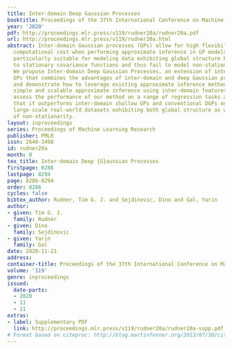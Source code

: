 ```yaml
---
title: Inter-domain Deep Gaussian Processes
booktitle: Proceedings of the 37th International Conference on Machine Learning
year: '2020'
pdf: http://proceedings.mlr.press/v119/rudner20a/rudner20a.pdf
url: http://proceedings.mlr.press/v119/rudner20a.html
abstract: Inter-domain Gaussian processes (GPs) allow for high flexibility and low
  computational cost when performing approximate inference in GP models. They are
  particularly suitable for modeling data exhibiting global structure but are limited
  to stationary covariance functions and thus fail to model non-stationary data effectively.
  We propose Inter-domain Deep Gaussian Processes, an extension of inter-domain shallow
  GPs that combines the advantages of inter-domain and deep Gaussian processes (DGPs),
  and demonstrate how to leverage existing approximate inference methods to perform
  simple and scalable approximate inference using inter-domain features in DGPs. We
  assess the performance of our method on a range of regression tasks and demonstrate
  that it outperforms inter-domain shallow GPs and conventional DGPs on challenging
  large-scale real-world datasets exhibiting both global structure as well as a high-degree
  of non-stationarity.
layout: inproceedings
series: Proceedings of Machine Learning Research
publisher: PMLR
issn: 2640-3498
id: rudner20a
month: 0
tex_title: Inter-domain Deep {G}aussian Processes
firstpage: 8286
lastpage: 8294
page: 8286-8294
order: 8286
cycles: false
bibtex_author: Rudner, Tim G. J. and Sejdinovic, Dino and Gal, Yarin
author:
- given: Tim G. J.
  family: Rudner
- given: Dino
  family: Sejdinovic
- given: Yarin
  family: Gal
date: 2020-11-21
address: 
container-title: Proceedings of the 37th International Conference on Machine Learning
volume: '119'
genre: inproceedings
issued:
  date-parts:
  - 2020
  - 11
  - 21
extras:
- label: Supplementary PDF
  link: http://proceedings.mlr.press/v119/rudner20a/rudner20a-supp.pdf
# Format based on citeproc: http://blog.martinfenner.org/2013/07/30/citeproc-yaml-for-bibliographies/
---
```

